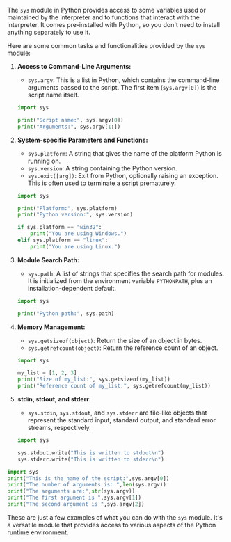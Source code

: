 The `sys` module in Python provides access to some variables used or maintained by the interpreter and to functions that interact with the interpreter. It comes pre-installed with Python, so you don't need to install anything separately to use it.

Here are some common tasks and functionalities provided by the `sys` module:

1. **Access to Command-Line Arguments:**
   - `sys.argv`: This is a list in Python, which contains the command-line arguments passed to the script. The first item (`sys.argv[0]`) is the script name itself.

   ```python
   import sys

   print("Script name:", sys.argv[0])
   print("Arguments:", sys.argv[1:])
   ```

2. **System-specific Parameters and Functions:**
   - `sys.platform`: A string that gives the name of the platform Python is running on.
   - `sys.version`: A string containing the Python version.
   - `sys.exit([arg])`: Exit from Python, optionally raising an exception. This is often used to terminate a script prematurely.

   ```python
   import sys

   print("Platform:", sys.platform)
   print("Python version:", sys.version)

   if sys.platform == "win32":
       print("You are using Windows.")
   elif sys.platform == "linux":
       print("You are using Linux.")
   ```

3. **Module Search Path:**
   - `sys.path`: A list of strings that specifies the search path for modules. It is initialized from the environment variable `PYTHONPATH`, plus an installation-dependent default.

   ```python
   import sys

   print("Python path:", sys.path)
   ```

4. **Memory Management:**
   - `sys.getsizeof(object)`: Return the size of an object in bytes.
   - `sys.getrefcount(object)`: Return the reference count of an object.

   ```python
   import sys

   my_list = [1, 2, 3]
   print("Size of my_list:", sys.getsizeof(my_list))
   print("Reference count of my_list:", sys.getrefcount(my_list))
   ```

5. **stdin, stdout, and stderr:**
   - `sys.stdin`, `sys.stdout`, and `sys.stderr` are file-like objects that represent the standard input, standard output, and standard error streams, respectively.

   ```python
   import sys

   sys.stdout.write("This is written to stdout\n")
   sys.stderr.write("This is written to stderr\n")
   ```
```python
import sys
print("This is the name of the script:",sys.argv[0])
print("The number of arguments is: ",len(sys.argv))
print("The arguments are:",str(sys.argv))
print("The first argument is ",sys.argv[1])
print("The second argument is ",sys.argv[2])
```

These are just a few examples of what you can do with the `sys` module. It's a versatile module that provides access to various aspects of the Python runtime environment.

